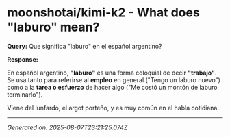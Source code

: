 # moonshotai/kimi-k2 - What does "laburo" mean?

**Query:** Que significa "laburo" en el español argentino?



**Response:**

En español argentino, **"laburo"** es una forma coloquial de decir **"trabajo"**. Se usa tanto para referirse al **empleo** en general ("Tengo un laburo nuevo") como a la **tarea o esfuerzo** de hacer algo ("Me costó un montón de laburo terminarlo").

Viene del lunfardo, el argot porteño, y es muy común en el habla cotidiana.

---
*Generated on: 2025-08-07T23:21:25.074Z*

